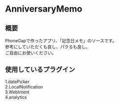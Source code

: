 # AnniversaryMemo

## 概要
PhoneGapで作ったアプリ、「記念日メモ」のソースです。  
参考にしていただくも良し、パクるも良し。  
ご自由にお使いください。

## 使用しているプラグイン
1.datePicker  
2.LocalNotification  
3.WebIntent  
4.analytics  

